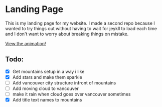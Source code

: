 # Landing Page

This is my landing page for my website. I made a second repo because I wanted to try things out without having to wait for jeykll to load each time and I don't want to worry about breaking things on mistake.

[View the animation!](https://mcraealex.github.io/VancouverCSS)

## Todo:

- [x] Get mountains setup in a way i like
- [x] Add stars and make them sparkle
- [ ] Add vancouver city structure infront of mountains
- [ ] Add moving cloud to vancouver
- [ ] make it rain when cloud goes over vancouver sometimes
- [x] Add title text names to mountains
